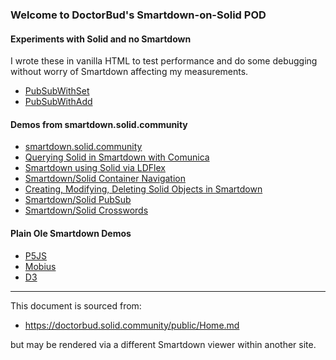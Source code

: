### Welcome to DoctorBud's Smartdown-on-Solid POD


#### Experiments with Solid and no Smartdown

I wrote these in vanilla HTML to test performance and do some debugging without worry of Smartdown affecting my measurements.

- [PubSubWithSet](/public/PubSubWithSet.html)
- [PubSubWithAdd](/public/PubSubWithAdd.html)


#### Demos from smartdown.solid.community

- [smartdown.solid.community](:@https://smartdown.solid.community/public/Home.md)
- [Querying Solid in Smartdown with Comunica](:@https://smartdown.solid.community/public/SolidQueries.md)
- [Smartdown using Solid via LDFlex](:@https://smartdown.solid.community/public/SolidLDFlex.md)
- [Smartdown/Solid Container Navigation](:@https://smartdown.solid.community/public/SolidLDFlexContainer.md)
- [Creating, Modifying, Deleting Solid Objects in Smartdown](:@https://smartdown.solid.community/public/SolidLDFlexMutation.md)
- [Smartdown/Solid PubSub](:@https://smartdown.solid.community/public/SolidPubSub.md)
- [Smartdown/Solid Crosswords](:@https://smartdown.solid.community/public/SolidCrossword.md)

#### Plain Ole Smartdown Demos

- [P5JS](:@https://doctorbud.solid.community/public/P5JS.md)
- [Mobius](:@https://doctorbud.solid.community/public/Mobius.md)
- [D3](:@https://doctorbud.solid.community/public/D3.md)


---

This document is sourced from:

- https://doctorbud.solid.community/public/Home.md

but may be rendered via a different Smartdown viewer within another site.
